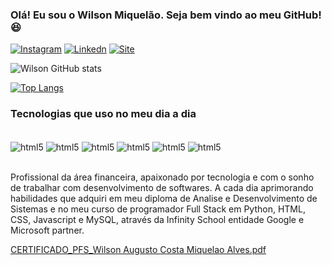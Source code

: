 ### Olá! Eu sou o Wilson Miquelão. Seja bem vindo ao meu GitHub! 😆


[![Instagram](https://img.shields.io/badge/Instagram-E4405F?style=for-the-badge&logo=instagram&logoColor=white)](https://www.instagram.com/wilsonamalves/)
[![Linkedn](https://img.shields.io/badge/LinkedIn-0077B5?style=for-the-badge&logo=linkedin&logoColor=white)](https://www.linkedin.com/in/wilson-augusto-miquel%C3%A3o-abb894149/)
[![Site](https://img.shields.io/website-up-down-green-red/http/monip.org.svg)](https://wilsonmiquelao.github.io/meu-site/)

![Wilson GitHub stats](https://github-readme-stats.vercel.app/api?username=WilsonMiquelao&show_icons=true&theme=dracula)

[![Top Langs](https://github-readme-stats.vercel.app/api/top-langs/?username=WilsonMiquelao)](https://github.com/anuraghazra/github-readme-stats)

### Tecnologias que uso no meu dia a dia

<div style="display: inline_block"><br/>
    <img align="center" alt="html5" src="https://img.shields.io/badge/Python-3776AB?style=for-the-badge&logo=python&logoColor=white">
    <img align="center" alt="html5" src="https://img.shields.io/badge/HTML-239120?style=for-the-badge&logo=html5&logoColor=white">
    <img align="center" alt="html5" src="https://img.shields.io/badge/CSS-239120?&style=for-the-badge&logo=css3&logoColor=white">
    <img align="center" alt="html5" src="https://img.shields.io/badge/JavaScript-323330?style=for-the-badge&logo=javascript&logoColor=F7DF1E">
    <img align="center" alt="html5" src="https://img.shields.io/badge/Django-092E20?style=for-the-badge&logo=django&logoColor=white">
    <img align="center" alt="html5" src="https://img.shields.io/badge/MySQL-00000F?style=for-the-badge&logo=mysql&logoColor=white">
    
</div><br/>

Profissional da área financeira, apaixonado por tecnologia e com o sonho de trabalhar com desenvolvimento de softwares. A cada dia aprimorando habilidades que adquiri em meu diploma de Analise e Desenvolvimento de Sistemas e no meu curso de programador Full Stack em Python, HTML, CSS, Javascript e MySQL, através da Infinity School entidade Google e Microsoft partner.

[CERTIFICADO_PFS_Wilson Augusto Costa Miquelao Alves.pdf](https://github.com/user-attachments/files/18677895/CERTIFICADO_PFS_Wilson.Augusto.Costa.Miquelao.Alves.pdf)
